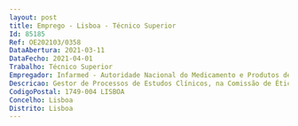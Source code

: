 ```yaml
--- 
layout: post
title: Emprego - Lisboa - Técnico Superior
Id: 85185
Ref: OE202103/0358
DataAbertura: 2021-03-11
DataFecho: 2021-04-01
Trabalho: Técnico Superior
Empregador: Infarmed - Autoridade Nacional do Medicamento e Produtos de Saúde, I.P.
Descricao: Gestor de Processos de Estudos Clínicos, na Comissão de Ética para a Investigação Clínica.
CodigoPostal: 1749-004 LISBOA
Concelho: Lisboa
Distrito: Lisboa
--- 
```

